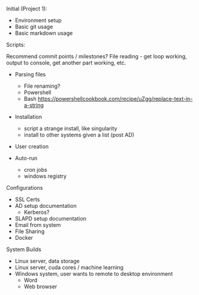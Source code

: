 Initial (Project 1):

- Environment setup
- Basic git usage
- Basic markdown usage

Scripts:

Recommend commit points / milestones?
File reading - get loop working, output to console, get another part working, etc.

- Parsing files

  - File renaming?
  - Powershell
  - Bash
    https://powershellcookbook.com/recipe/uZgg/replace-text-in-a-string

- Installation
  - script a strange install, like singularity
  - install to other systems given a list (post AD)
- User creation
- Auto-run
  - cron jobs
  - windows registry

Configurations

- SSL Certs
- AD setup documentation
  - Kerberos?
- SLAPD setup documentation
- Email from system
- File Sharing
- Docker

System Builds

- Linux server, data storage
- Linux server, cuda cores / machine learning
- Windows system, user wants to remote to desktop environment
  - Word
  - Web browser
